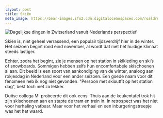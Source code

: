 ```yaml
---
layout: post
title: Skiën
meta_image: https://bear-images.sfo2.cdn.digitaloceanspaces.com/roaldruiter-1683014950-0.jpg
---
```


![Dagelijkse dingen in Zwitserland vanuit Nederlands perspectief](https://bear-images.sfo2.cdn.digitaloceanspaces.com/roaldruiter-1683014950-0.jpg)

Skiën is, niet geheel verrassend, een populair tijdsverdrijf hier in de winter. Het seizoen begint rond eind november, al wordt dat met het huidige klimaat steeds lastiger.

Echter, zodra het begint, zie je mensen op het station in skikleding en ski’s of snowboards. Sommigen hebben zelfs hun oncomfortabele skischoenen al aan. Dit beeld is een soort van aankondiging van de winter, analoog aan rokjesdag in Nederland voor een ander seizoen. Een goede naam voor dit fenomeen heb ik nog niet gevonden. "Persoon met skioutfit op het station dag", bekt toch niet zo lekker.

Duitse collega M. probeerde dit ook eens. Thuis aan de keukentafel trok hij zijn skischoenen aan en stapte de tram en trein in. In retrospect was het niet voor herhaling vatbaar. Maar voor het verhaal en een inburgeringstreepje was het het waard.
